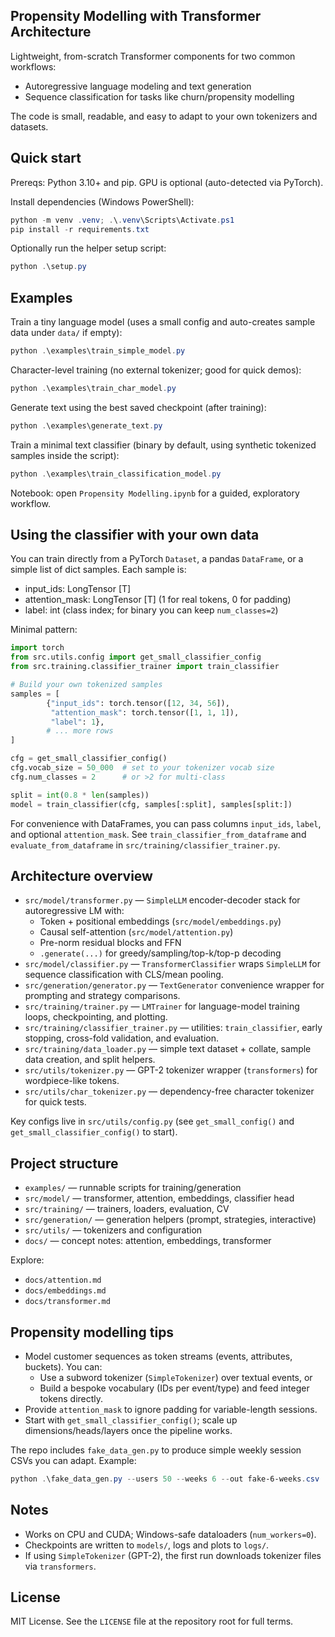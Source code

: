 ## Propensity Modelling with Transformer Architecture

Lightweight, from-scratch Transformer components for two common workflows:
- Autoregressive language modeling and text generation
- Sequence classification for tasks like churn/propensity modelling

The code is small, readable, and easy to adapt to your own tokenizers and datasets.


## Quick start

Prereqs: Python 3.10+ and pip. GPU is optional (auto-detected via PyTorch).

Install dependencies (Windows PowerShell):

```powershell
python -m venv .venv; .\.venv\Scripts\Activate.ps1
pip install -r requirements.txt
```

Optionally run the helper setup script:

```powershell
python .\setup.py
```


## Examples

Train a tiny language model (uses a small config and auto-creates sample data under `data/` if empty):

```powershell
python .\examples\train_simple_model.py
```

Character-level training (no external tokenizer; good for quick demos):

```powershell
python .\examples\train_char_model.py
```

Generate text using the best saved checkpoint (after training):

```powershell
python .\examples\generate_text.py
```

Train a minimal text classifier (binary by default, using synthetic tokenized samples inside the script):

```powershell
python .\examples\train_classification_model.py
```

Notebook: open `Propensity Modelling.ipynb` for a guided, exploratory workflow.


## Using the classifier with your own data

You can train directly from a PyTorch `Dataset`, a pandas `DataFrame`, or a simple list of dict samples. Each sample is:

- input_ids: LongTensor [T]
- attention_mask: LongTensor [T] (1 for real tokens, 0 for padding)
- label: int (class index; for binary you can keep `num_classes=2`)

Minimal pattern:

```python
import torch
from src.utils.config import get_small_classifier_config
from src.training.classifier_trainer import train_classifier

# Build your own tokenized samples
samples = [
		{"input_ids": torch.tensor([12, 34, 56]),
		 "attention_mask": torch.tensor([1, 1, 1]),
		 "label": 1},
		# ... more rows
]

cfg = get_small_classifier_config()
cfg.vocab_size = 50_000  # set to your tokenizer vocab size
cfg.num_classes = 2      # or >2 for multi-class

split = int(0.8 * len(samples))
model = train_classifier(cfg, samples[:split], samples[split:])
```

For convenience with DataFrames, you can pass columns `input_ids`, `label`, and optional `attention_mask`. See `train_classifier_from_dataframe` and `evaluate_from_dataframe` in `src/training/classifier_trainer.py`.


## Architecture overview

- `src/model/transformer.py` — `SimpleLLM` encoder-decoder stack for autoregressive LM with:
	- Token + positional embeddings (`src/model/embeddings.py`)
	- Causal self-attention (`src/model/attention.py`)
	- Pre-norm residual blocks and FFN
	- `.generate(...)` for greedy/sampling/top-k/top-p decoding
- `src/model/classifier.py` — `TransformerClassifier` wraps `SimpleLLM` for sequence classification with CLS/mean pooling.
- `src/generation/generator.py` — `TextGenerator` convenience wrapper for prompting and strategy comparisons.
- `src/training/trainer.py` — `LMTrainer` for language-model training loops, checkpointing, and plotting.
- `src/training/classifier_trainer.py` — utilities: `train_classifier`, early stopping, cross-fold validation, and evaluation.
- `src/training/data_loader.py` — simple text dataset + collate, sample data creation, and split helpers.
- `src/utils/tokenizer.py` — GPT-2 tokenizer wrapper (`transformers`) for wordpiece-like tokens.
- `src/utils/char_tokenizer.py` — dependency-free character tokenizer for quick tests.

Key configs live in `src/utils/config.py` (see `get_small_config()` and `get_small_classifier_config()` to start).


## Project structure

- `examples/` — runnable scripts for training/generation
- `src/model/` — transformer, attention, embeddings, classifier head
- `src/training/` — trainers, loaders, evaluation, CV
- `src/generation/` — generation helpers (prompt, strategies, interactive)
- `src/utils/` — tokenizers and configuration
- `docs/` — concept notes: attention, embeddings, transformer

Explore:
- `docs/attention.md`
- `docs/embeddings.md`
- `docs/transformer.md`


## Propensity modelling tips

- Model customer sequences as token streams (events, attributes, buckets). You can:
	- Use a subword tokenizer (`SimpleTokenizer`) over textual events, or
	- Build a bespoke vocabulary (IDs per event/type) and feed integer tokens directly.
- Provide `attention_mask` to ignore padding for variable-length sessions.
- Start with `get_small_classifier_config()`; scale up dimensions/heads/layers once the pipeline works.

The repo includes `fake_data_gen.py` to produce simple weekly session CSVs you can adapt. Example:

```powershell
python .\fake_data_gen.py --users 50 --weeks 6 --out fake-6-weeks.csv
```


## Notes

- Works on CPU and CUDA; Windows-safe dataloaders (`num_workers=0`).
- Checkpoints are written to `models/`, logs and plots to `logs/`.
- If using `SimpleTokenizer` (GPT-2), the first run downloads tokenizer files via `transformers`.


## License

MIT License. See the `LICENSE` file at the repository root for full terms.